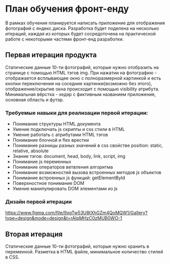 # План обучения фронт-енду
В рамках обучения планируется написать приложение для отображения фотографий с яндекс.диска. Разработка будет поделена на несколько итераций, каждая из которых будет сосредоточена на практической работе с некоторыми частями фронт-енд разработки.

## Первая итерация продукта
Статические данные 10-ти фотографий, которые нужно отобразить на странице с помощью HTML тэгов img. При нажатии на фотографию - отображается всплывающее окно с полноразмерной картинкой и есть кнопки переключения на соседние картинки(возможно без этого), отображение/скрытие окна происходит с помощью visibility атрибута. Минимальная вёрстка - хедэр с фиктивным названием приложения, основная область и футэр.

### Требуемые навыки для реализации первой итерации:
- Понимание структуры HTML документа
- Умение подключать js скрипты и css стили в HTML
- Умение работать с атрибутами HTML тэгов
- Понимание блочной и flex врестки
- Понимание разницы разных значений в css свойстве position: static, relative, absolute
- Знание тэгов: document, head, body, link, script, img
- Понимание js переменных
- Понимание операторов ветвления алгоритма
- Понимание возможностей вызова встроенных методов js объектов
- Понимание встроенных js функций: getElementById
- Поверхностное понимание DOM
- Умение манипулировать DOM элементами из js

### Дизайн первой итерации
https://www.figma.com/file/9xgTw53U8tXhGZm4QoMQW1/Gallery?type=design&mode=design&t=rAIpMHzC0zMUB0WO-1

## Вторая итерация
Статические данные 10-ти фотографий, которые нужно хранить в переменной. Разметка в HTML файле, минимальное количество стилей в CSS.
